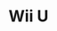 ---
title: 'Wii U'
company: nintendo
logo: '<path d="M23.5624309,44.6777901 C24.1286188,42.5061878 24.658011,40.4598895 25.1960221,38.4033149 C27.6832044,28.9332597 30.1246409,19.4532597 32.7192265,10.0100552 C32.9887293,9.01325967 33.3112707,8.03535912 33.778674,7.11016575 C34.9637569,4.74928177 36.8121547,3.29469613 39.4693923,2.97248619 C41.9028729,2.6761326 44.1918232,3.01723757 46.0849724,4.74033149 C47.4142541,5.94298343 48.1683978,7.50497238 48.6527072,9.19325967 C50.5292818,15.8539227 52.2523757,22.5503867 54.0122652,29.238895 C55.340221,34.3014365 56.6516022,39.3643094 57.9706077,44.418232 C57.979558,44.4450829 57.9974586,44.4719337 58.0153591,44.5077348 C58.2046409,44.4898343 58.1416575,44.319779 58.1685083,44.2203315 C60.3225414,35.7908287 62.4682873,27.3712707 64.6223204,18.9420994 C65.9154696,13.8881768 67.2079558,8.83425414 68.4822099,3.78033149 C68.581989,3.39447514 68.7251934,3.2678453 69.1379006,3.2678453 C72.9981215,3.28574586 76.858011,3.27679558 80.7271823,3.27679558 C81.3646409,3.27679558 81.3556906,3.27679558 81.1846409,3.90563536 C78.9314917,12.0119337 76.6879558,20.1268508 74.4165746,28.2328177 C72.1544751,36.3033149 69.9546961,44.4003315 67.5222099,52.4247514 C66.7054144,55.1091713 65.2422099,57.3623204 62.7460773,58.7900552 C59.3625414,60.72 54.0480663,60.3162431 51.2830939,55.7645304 C50.2952486,54.1398895 49.7482873,52.3531492 49.2367956,50.5495028 C46.399558,40.5314917 43.6796685,30.4773481 40.9508287,20.4232044 C40.9236464,20.3148066 40.8878453,20.2163536 40.8430939,20.0820994 C40.6541436,20.3695028 40.6272928,20.6651934 40.5467403,20.9436464 C38.0247514,30.2257459 35.5107182,39.5075138 32.898232,48.7717127 C32.3512707,50.7106077 31.9113812,52.6766851 31.0319337,54.5081768 C30.1067403,56.4291713 28.841105,58.0269613 26.8932597,59.0148066 C23.5266298,60.7110497 19.1373481,59.8226519 16.6412155,57.0033149 C15.1153591,55.280221 14.3075138,53.2246409 13.6796685,51.0609945 C10.0614365,38.5833149 6.60530387,26.060221 3.12232044,13.5377901 C2.20707182,10.2709392 1.30044199,6.98486188 0.375248619,3.70872928 C0.267845304,3.33149171 0.34839779,3.2678453 0.716685083,3.2678453 C4.65712707,3.27679558 8.59889503,3.27679558 12.5396685,3.2678453 C12.9165746,3.2678453 13.0329282,3.40342541 13.1224309,3.74453039 C15.9228729,14.758674 18.7335912,25.7734807 21.5429834,36.7876243 C22.1718232,39.2559116 22.799337,41.7162431 23.4281768,44.1845304 C23.4550276,44.3108287 23.4908287,44.4271823 23.5624309,44.6777901 Z M169.732044,44.9028729 C163.295138,44.9028729 156.850608,44.9028729 150.414033,44.9028729 C149.022099,44.9028729 147.64011,44.7324862 146.29326,44.3287293 C142.496685,43.2066298 140.395691,40.5851934 139.668398,36.7697238 C139.471492,35.7192265 139.381989,34.6607735 139.381989,33.601326 C139.381989,25.0823204 139.381989,16.5633149 139.381989,8.04430939 C139.381989,6.32917127 139.677348,4.67767956 140.629392,3.21414365 C141.97558,1.14994475 143.986077,0.234696133 146.365856,0.0815469613 C148.816243,-0.0798895028 151.27558,0.0546961326 153.72663,0.0188950276 C154.103867,0.00994475138 154.068066,0.225745856 154.068066,0.467403315 C154.068066,3.39447514 154.058122,6.31127072 154.068066,9.23801105 C154.085967,13.6630939 153.950718,18.0895028 154.130718,22.5056354 C154.264972,25.9886188 155.243867,29.2196685 157.577901,31.921989 C159.372597,34.0050829 161.661878,35.2796685 164.310166,35.9439779 C167.631713,36.7697238 170.970497,36.7965746 174.283425,35.9439779 C179.615801,34.561326 182.78453,31.0783425 184.032265,25.7645304 C184.409171,24.1571271 184.534475,22.5235359 184.534475,20.8809945 C184.525525,14.1119337 184.534475,7.3438674 184.525525,0.57480663 C184.525525,0.117348066 184.651823,0.00994475138 185.091713,0.0188950276 C187.416464,0.0636464088 189.750497,-0.0616574586 192.07558,0.0815469613 C196.446961,0.342099448 199.184751,3.22309392 199.211602,7.61337017 C199.238453,12.9729282 199.220552,18.3401105 199.220552,23.699337 C199.220552,27.1733702 199.229503,30.638453 199.211602,34.1124862 C199.202652,35.6655249 198.969945,37.200663 198.430608,38.6638674 C197.236906,41.9579006 194.82232,43.8162431 191.473591,44.5524862 C190.360442,44.8044199 189.220442,44.9118232 188.08011,44.9118232 C181.958785,44.9028729 175.845414,44.9028729 169.732044,44.9028729 Z M87.7737017,39.9026519 C87.7737017,33.601326 87.7826519,27.3086188 87.7647514,21.0062983 C87.7647514,20.5574586 87.881105,20.441105 88.3306077,20.441105 C91.9839779,20.4590055 95.6469613,20.4590055 99.3,20.441105 C99.721989,20.441105 99.8114917,20.5664088 99.8114917,20.9704972 C99.8025414,33.6281768 99.8025414,46.2944751 99.8114917,58.9511602 C99.8114917,59.3638674 99.7040884,59.4725967 99.2910497,59.4725967 C95.619116,59.4546961 91.9481768,59.4546961 88.2759116,59.4725967 C87.8542541,59.4725967 87.7647514,59.3459669 87.7647514,58.9422099 C87.7737017,52.5961326 87.7737017,46.2497238 87.7737017,39.9026519 Z M112.253039,39.9026519 C112.253039,33.601326 112.261989,27.3086188 112.244088,21.0062983 C112.244088,20.5485083 112.361436,20.441105 112.810276,20.441105 C116.454365,20.4590055 120.090497,20.4590055 123.734917,20.441105 C124.138674,20.441105 124.291823,20.5037569 124.291823,20.961547 C124.273923,33.6192265 124.282873,46.2855249 124.291823,58.9422099 C124.291823,59.3549171 124.183425,59.4636464 123.770718,59.4636464 C120.099448,59.4457459 116.427514,59.4457459 112.756575,59.4636464 C112.325635,59.4636464 112.244088,59.3370166 112.244088,58.9332597 C112.261989,52.5961326 112.253039,46.2497238 112.253039,39.9026519 Z M177.164751,11.1053039 C177.164751,14.6333702 177.236354,18.1700552 177.137901,21.6977901 C177.074917,24.121326 176.20442,26.2849724 174.363978,27.9543646 C170.880994,31.1141436 164.229613,30.4952486 162.074586,24.7766851 C161.635028,23.6098343 161.410939,22.398232 161.400994,21.1594475 C161.392044,14.2471823 161.392044,7.3438674 161.383094,0.43160221 C161.383094,0.10839779 161.473591,0.00994475138 161.796133,0.00994475138 C166.778453,0.0188950276 171.769392,0.0188950276 176.751713,0.00994475138 C177.110718,0.00994475138 177.191602,0.117348066 177.191602,0.458453039 C177.182652,4.0040884 177.182652,7.54972376 177.182652,11.1053039 C177.191602,11.1053039 177.173702,11.1053039 177.164751,11.1053039 Z M86.5796685,6.9759116 C86.5886188,3.33149171 89.5156906,0.270497238 92.9897238,0.0546961326 C95.5564641,-0.0977900552 97.7559116,0.656353591 99.3895028,2.6761326 C102.010939,5.90718232 101.049945,10.6468508 97.4148066,12.6583425 C93.8512707,14.6333702 89.5156906,13.5377901 87.4952486,10.1532597 C86.8763536,9.13060773 86.6065193,8.00850829 86.5796685,6.9759116 Z M125.377127,6.77767956 C125.368177,10.0279558 123.151823,12.6672928 119.829945,13.4572376 C116.427514,14.2650829 112.872928,12.4962431 111.589392,9.33646409 C109.946188,5.31546961 112.504972,0.997790055 116.643315,0.197900552 C119.641989,-0.38519337 122.208729,0.494254144 124.111823,2.96353591 C124.98232,4.10353591 125.332376,5.44077348 125.377127,6.77767956 Z" />'
disc: true
cartridge: false
color: blue-800
order: 9
---